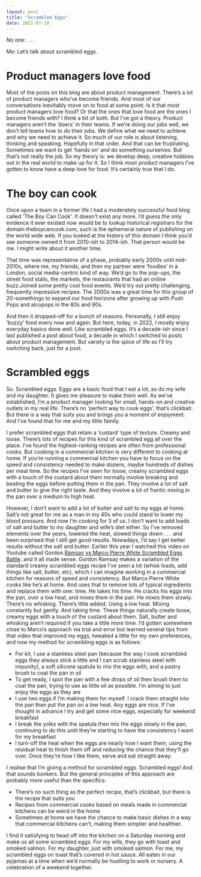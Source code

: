 ```yaml
---
layout: post
title: "Scrambled Eggs"
date: 2022-07-10
---
```


No one: . . . 

Me: Let’s talk about scrambled eggs.

# Product managers love food

Most of the posts on this blog are about product management. There’s a lot of product managers who’ve become friends. And most of our conversations inevitably move on to food at some point. Is it that most product managers love food? Or that the ones that love food are the ones I become friends with? I think a bit of both. But I’ve got a theory. Product managers aren’t the ‘doers’ in their teams. If we’re doing our jobs well, we don’t tell teams how to do their jobs. We define what we need to achieve and why we need to achieve it. So much of our role is about listening, thinking and speaking. Hopefully in that order. And that can be frustrating. Sometimes we want to get ‘hands on’ and do something ourselves. But that’s not really the job. So my theory is: we develop deep, creative hobbies out in the real world to make up for it. So I think most product managers I’ve gotten to know have a deep love for food. It’s certainly true that I do.

# The boy can cook

Once upon a team in a former life I had a moderately successful food blog called 'The Boy Can Cook'. It doesn’t exist any more. I’d guess the only evidence it ever existed now would be to lookup historical registrars for the domain theboycancook.com, such is the ephemeral nature of publishing on the world wide web. If you looked at the history of this domain I think you’d see someone owned it from 2010-ish to 2014-ish. That person would be me. I might write about it another time. 

That time was representative of a phase, probably early 2000s until mid-2010s, where me, my friends, and then my partner were ‘foodies’ in a London, social media-centric kind of way. We’d go to the pop-ups, the street food stalls, the markets, the restaurants that had an online buzz.Joined some pretty cool food events. We’d try out pretty challenging, frequently impressive recipes. The 2000s was a great time for this group of 20-somethings to expand our food horizons after growing up with Push Pops and alcopops in the 80s and 90s. 

And then it dropped-off for a bunch of reasons. Personally, I still enjoy ‘buzzy’ food every now and again. But here, today, in 2022, I mostly enjoy everyday basics done well. Like scrambled eggs. It’s a decade-ish since I last published a post about food, a decade in which I switched to posts about product management. But variety is the spice of life so I’ll try switching back, just for a post. 

# Scrambled eggs

So. Scrambled eggs. Eggs are a basic food that I eat a lot, as do my wife and my daughter. It gives me pleasure to make them well. As we’ve established, I’m a product manager looking for small, hands-on and creative outlets in my real life. There’s no ‘perfect way to cook eggs’, that’s clickbait. But there is a way that suits you and brings you a moment of enjoyment. And I’ve found that for me and my little family.

I prefer scrambled eggs that retain a ‘custard’ type of texture. Creamy and loose. There’s lots of recipes for this kind of scrambled egg all over the place. I’ve found the highest-ranking recipes are often from professional cooks. But cooking in a commercial kitchen is very different to cooking at home. If you’re running a commercial kitchen you have to focus on the speed and consistency needed to make dozens, maybe hundreds of dishes per meal time. So the recipes I’ve seen for loose, creamy scrambled eggs with a touch of the custard about them normally involve breaking and beating the eggs before putting them in the pan. They involve a lot of salt and butter to give the right taste. And they involve a lot of frantic mixing in the pan over a medium to high heat. 

However, I don’t want to add a lot of butter and salt to my eggs at home. Salt’s not great for me as a man in my 40s who could stand to lower my blood pressure. And now I’m cooking for 3 of us. I don’t want to add loads of salt and butter to my daughter and wife’s diet either. So I’ve removed elements over the years, lowered the heat, slowed things down . . . and been surprised that I still get good results. Nowadays, I’d say I get better results without the salt and butter. Earlier this year I watched this video on Youtube called Gordon [Ramsay vs Marco Pierre White Scrambled Eggs Battle](https://www.youtube.com/watch?v=3s5G1lr61VQ&list=PLYEO720lT4OIiKm1ciRud_B4b7pP4Qqom&index=11). and it all made sense. Gordon Ramsay makes a variation of the standard creamy scrambled eggs recipe I’ve seen a lot (whisk loads, add things like salt, butter, etc), which I can imagine working in a commercial kitchen for reasons of speed and consistency. But Marco Pierre White cooks like he’s at home. And uses that to remove lots of typical ingredients and replace them with one: time. He takes his time. He cracks his eggs into the pan, over a low heat, and mixes them in the pan. He mixes them slowly. There’s no whisking. There’s little added. Using a low heat. Mixing constantly but gently. And taking time. These things naturally create loose, creamy eggs with a touch of the custard about them. Salt, butter and whisking aren’t required if you take a little more time. I’d gotten somewhere close to Marco’s approach via trial and error but learned several tips from that video that improved my eggs, tweaked a little for my own preferences, and now my method for scrambling eggs is as follows:

- For kit, I use a stainless steel pan (because the way I cook scrambled eggs they always stick a little and I can scrub stainless steel with impunity), a soft silicone spatula to mix the eggs with, and a pastry brush to coat the pan in oil
- To get ready, I spot the pan with a few drops of oil then brush them to coat the pan, trying to use as little oil as possible. I’m aiming to just enjoy the eggs as they are
- I use two eggs if I’m making them for myself. I crack them straight into the pan then put the pan on a low heat. Any eggs are nice. If I’ve thought in advance I try and get some nice eggs, especially for weekend breakfast
- I break the yolks with the spatula then mix the eggs slowly in the pan, continuing to do this until they’re starting to have the consistency I want for my breakfast
- I turn-off the heat when the eggs are nearly how I want them, using the residual heat to finish them off and reducing the chance that they’ll go over. Once they’re how I like them, serve and eat straight away.

I realise that I’m giving a method for scrambled eggs. Scrambled eggs! And that sounds bonkers. But the general principles of this approach are probably more useful than the specifics:

- There’s no such thing as the perfect recipe, that’s clickbait, but there is the recipe that suits you
- Recipes from commercial cooks based on meals made in commercial kitchens can be weird in the home
- Sometimes at home we have the chance to make basic dishes in a way that commercial kitchens can’t, making them simplier and healthier.

I find it satisfying to head off into the kitchen on a Saturday morning and make us all some scrambled eggs. For my wife, they go with toast and smoked salmon. For my daughter, just with smoked salmon. For me, my scrambled eggs on toast that’s covered in hot sauce. All eaten in our pyjamas at a time when we’d normally be hustling to work or nursery. A celebration of a weekend together.

